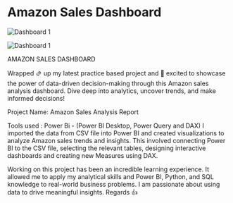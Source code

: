 # **Amazon Sales Dashboard**






![Dashboard 1](https://github.com/user-attachments/assets/c9ddde83-e206-4ea3-835c-0d017c360b8f)


![Dashboard 1](https://github.com/user-attachments/assets/fa1e493b-ed27-4ed5-b7f7-85ac1def4f91)




AMAZON SALES DASHBOARD

Wrapped 🫔 up my latest practice based project and 🚀 excited to showcase the power of data-driven decision-making through this Amazon sales analysis dashboard. Dive deep into analytics, uncover trends, and make informed decisions!

Project Name: Amazon Sales Analysis Report

Tools used : Power Bi - (Power BI Desktop, Power Query and DAX) I imported the data from CSV file into Power BI and created visualizations to analyze Amazon sales trends and insights. This involved connecting Power BI to the CSV file, selecting the relevant tables, designing interactive dashboards and creating new Measures using DAX.

Working on this project has been an incredible learning experience. It allowed me to apply my analytical skills and Power BI, Python, and SQL knowledge to real-world business problems. I am passionate about using data to drive meaningful insights.
Regards 👍

<!-- Special thanks to @innobyte Services for the dataset. -->
